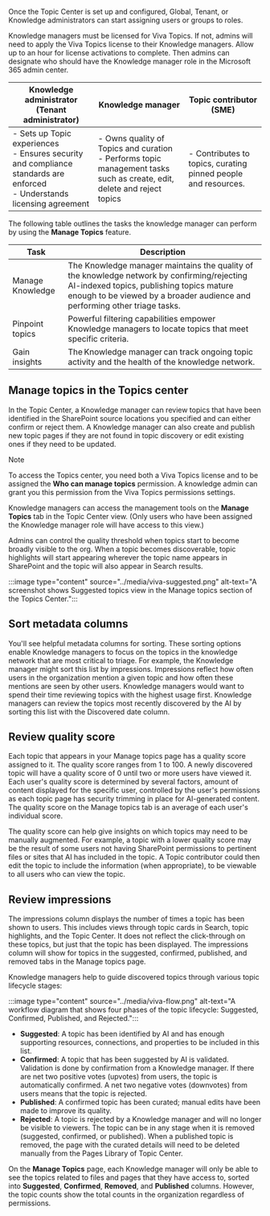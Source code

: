 Once the Topic Center is set up and configured, Global, Tenant, or Knowledge administrators can start assigning users or groups to roles.

Knowledge managers must be licensed for Viva Topics. If not, admins will need to apply the Viva Topics license to their Knowledge managers. Allow up to an hour for license activations to complete. Then admins can designate who should have the Knowledge manager role in the Microsoft 365 admin center.  

|Knowledge administrator (Tenant administrator)|Knowledge manager|Topic contributor (SME)|
|-|-|-|
|- Sets up Topic experiences <br>- Ensures security and compliance standards are enforced <br>- Understands licensing agreement|- Owns quality of Topics and curation <br>- Performs topic management tasks such as create, edit, delete and reject topics|- Contributes to topics, curating pinned people and resources.|

The following table outlines the tasks the knowledge manager can perform by using the **Manage Topics** feature.

|Task|Description|
|-|-|
|Manage Knowledge|The Knowledge manager maintains the quality of the knowledge network by confirming/rejecting AI-indexed topics, publishing topics mature enough to be viewed by a broader audience and performing other triage tasks.|
|Pinpoint topics|Powerful filtering capabilities empower Knowledge managers to locate topics that meet specific criteria.|
|Gain insights|The Knowledge manager can track ongoing topic activity and the health of the knowledge network.|

## Manage topics in the Topics center

In the Topic Center, a Knowledge manager can review topics that have been identified in the SharePoint source locations you specified and can either confirm or reject them. A Knowledge manager can also create and publish new topic pages if they are not found in topic discovery or edit existing ones if they need to be updated.

>[!NOTE]
> To access the Topics center, you need both a Viva Topics license and to be assigned the **Who can manage topics** permission. A knowledge admin can grant you this permission from the Viva Topics permissions settings.

Knowledge managers can access the management tools on the **Manage Topics** tab in the Topic Center view. (Only users who have been assigned the Knowledge manager role will have access to this view.)

Admins can control the quality threshold when topics start to become broadly visible to the org. When a topic becomes discoverable, topic highlights will start appearing wherever the topic name appears in SharePoint and the topic will also appear in Search results.

:::image type="content" source="../media/viva-suggested.png" alt-text="A screenshot shows Suggested topics view in the Manage topics section of the Topics Center.":::

## Sort metadata columns

You'll see helpful metadata columns for sorting. These sorting options enable Knowledge managers to focus on the topics in the knowledge network that are most critical to triage. For example, the Knowledge manager might sort this list by impressions. Impressions reflect how often users in the organization mention a given topic and how often these mentions are seen by other users. Knowledge managers would want to spend their time reviewing topics with the highest usage first. Knowledge managers can review the topics most recently discovered by the AI by sorting this list with the Discovered date column.  

## Review quality score

Each topic that appears in your Manage topics page has a quality score assigned to it. The quality score ranges from 1 to 100. A newly discovered topic will have a quality score of 0 until two or more users have viewed it. Each user's quality score is determined by several factors, amount of content displayed for the specific user, controlled by the user's permissions as each topic page has security trimming in place for AI-generated content. The quality score on the Manage topics tab is an average of each user's individual score.

The quality score can help give insights on which topics may need to be manually augmented. For example, a topic with a lower quality score may be the result of some users not having SharePoint permissions to pertinent files or sites that AI has included in the topic. A Topic contributor could then edit the topic to include the information (when appropriate), to be viewable to all users who can view the topic.

## Review impressions

The impressions column displays the number of times a topic has been shown to users. This includes views through topic cards in Search, topic highlights, and the Topic Center. It does not reflect the click-through on these topics, but just that the topic has been displayed. The impressions column will show for topics in the suggested, confirmed, published, and removed tabs in the Manage topics page.

Knowledge managers help to guide discovered topics through various topic lifecycle stages:

:::image type="content" source="../media/viva-flow.png" alt-text="A workflow diagram that shows four phases of the topic lifecycle: Suggested, Confirmed, Published, and Rejected.":::

- **Suggested**: A topic has been identified by AI and has enough supporting resources, connections, and properties to be included in this list.
- **Confirmed**: A topic that has been suggested by AI is validated. Validation is done by confirmation from a Knowledge manager. If there are net two positive votes (upvotes) from users, the topic is automatically confirmed. A net two negative votes (downvotes) from users means that the topic is rejected.
- **Published**: A confirmed topic has been curated; manual edits have been made to improve its quality.
- **Rejected**: A topic is rejected by a Knowledge manager and will no longer be visible to viewers. The topic can be in any stage when it is removed (suggested, confirmed, or published). When a published topic is removed, the page with the curated details will need to be deleted manually from the Pages Library of Topic Center.

On the **Manage Topics** page, each Knowledge manager will only be able to see the topics related to files and pages that they have access to, sorted into **Suggested**, **Confirmed**, **Removed**, and **Published** columns. However, the topic counts show the total counts in the organization regardless of permissions.
